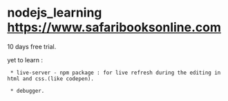# nodejs_learning  https://www.safaribooksonline.com 

 10 days free trial.

yet to learn : 
     
     * live-server - npm package : for live refresh during the editing in html and css.(like codepen).
     
     * debugger.

